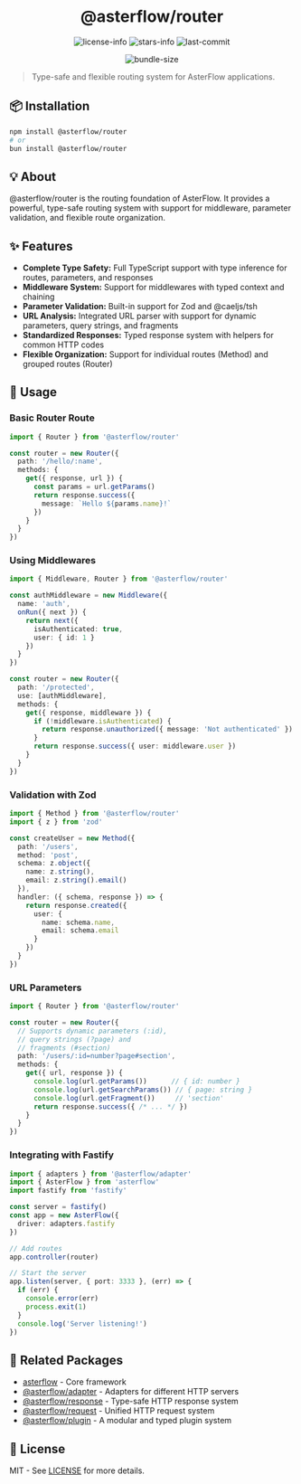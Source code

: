 <div align="center">

# @asterflow/router

![license-info](https://img.shields.io/github/license/AsterFlow/AsterFlow?style=for-the-badge&colorA=302D41&colorB=f9e2af&logoColor=f9e2af)
![stars-info](https://img.shields.io/github/stars/AsterFlow/AsterFlow?colorA=302D41&colorB=f9e2af&style=for-the-badge)
![last-commit](https://img.shields.io/github/last-commit/AsterFlow/AsterFlow?path=packages%2Frequest&style=for-the-badge&colorA=302D41&colorB=b4befe)

![bundle-size](https://img.shields.io/bundlejs/size/@asterflow/request?style=for-the-badge&colorA=302D41&colorB=3ac97b)

</div>

> Type-safe and flexible routing system for AsterFlow applications.

## 📦 Installation

```bash
npm install @asterflow/router
# or
bun install @asterflow/router
```

## 💡 About

@asterflow/router is the routing foundation of AsterFlow. It provides a powerful, type-safe routing system with support for middleware, parameter validation, and flexible route organization.

## ✨ Features

- **Complete Type Safety:** Full TypeScript support with type inference for routes, parameters, and responses
- **Middleware System:** Support for middlewares with typed context and chaining
- **Parameter Validation:** Built-in support for Zod and @caeljs/tsh
- **URL Analysis:** Integrated URL parser with support for dynamic parameters, query strings, and fragments
- **Standardized Responses:** Typed response system with helpers for common HTTP codes
- **Flexible Organization:** Support for individual routes (Method) and grouped routes (Router)

## 🚀 Usage

### Basic Router Route

```typescript
import { Router } from '@asterflow/router'

const router = new Router({
  path: '/hello/:name',
  methods: {
    get({ response, url }) {
      const params = url.getParams()
      return response.success({ 
        message: `Hello ${params.name}!` 
      })
    }
  }
})
```

### Using Middlewares

```typescript
import { Middleware, Router } from '@asterflow/router'

const authMiddleware = new Middleware({
  name: 'auth',
  onRun({ next }) {
    return next({
      isAuthenticated: true,
      user: { id: 1 }
    })
  }
})

const router = new Router({
  path: '/protected',
  use: [authMiddleware],
  methods: {
    get({ response, middleware }) {
      if (!middleware.isAuthenticated) {
        return response.unauthorized({ message: 'Not authenticated' })
      }
      return response.success({ user: middleware.user })
    }
  }
})
```

### Validation with Zod

```typescript
import { Method } from '@asterflow/router'
import { z } from 'zod'

const createUser = new Method({
  path: '/users',
  method: 'post',
  schema: z.object({
    name: z.string(),
    email: z.string().email()
  }),
  handler: ({ schema, response }) => {
    return response.created({
      user: {
        name: schema.name,
        email: schema.email
      }
    })
  }
})
```

### URL Parameters

```typescript
import { Router } from '@asterflow/router'

const router = new Router({
  // Supports dynamic parameters (:id), 
  // query strings (?page) and 
  // fragments (#section)
  path: '/users/:id=number?page#section',
  methods: {
    get({ url, response }) {
      console.log(url.getParams())      // { id: number }
      console.log(url.getSearchParams()) // { page: string }
      console.log(url.getFragment())     // 'section'
      return response.success({ /* ... */ })
    }
  }
})
```

### Integrating with Fastify

```typescript
import { adapters } from '@asterflow/adapter'
import { AsterFlow } from 'asterflow'
import fastify from 'fastify'

const server = fastify()
const app = new AsterFlow({ 
  driver: adapters.fastify 
})

// Add routes
app.controller(router)

// Start the server
app.listen(server, { port: 3333 }, (err) => {
  if (err) {
    console.error(err)
    process.exit(1)
  }
  console.log('Server listening!')
})
```

## 🔗 Related Packages

- [asterflow](https://www.npmjs.com/package/asterflow) - Core framework
- [@asterflow/adapter](https://www.npmjs.com/package/@asterflow/adapter) - Adapters for different HTTP servers
- [@asterflow/response](https://www.npmjs.com/package/@asterflow/response) - Type-safe HTTP response system
- [@asterflow/request](https://www.npmjs.com/package/@asterflow/request) - Unified HTTP request system
- [@asterflow/plugin](https://www.npmjs.com/package/@asterflow/plugin) - A modular and typed plugin system

## 📄 License

MIT - See [LICENSE](https://github.com/AsterFlow/AsterFlow/blob/main/LICENSE) for more details.
